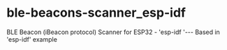 # ble-beacons-scanner_esp-idf
BLE Beacon (iBeacon protocol) Scanner for ESP32 - 'esp-idf '--- Based in 'esp-idf' example
